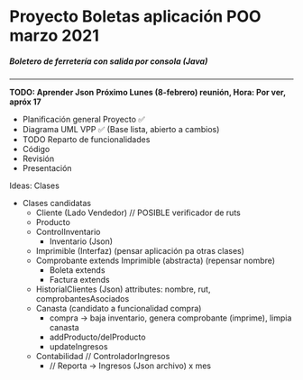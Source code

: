 # Proyecto Boletas aplicación POO		marzo 2021  

##### Boletero de ferretería con salida por consola (Java)  

---

**TODO: Aprender Json**
**Próximo Lunes (8-febrero) reunión, Hora: Por ver, apróx 17**

- Planificación general Proyecto ✅
- Diagrama UML VPP ✅ (Base lista, abierto a cambios)
- TODO Reparto de funcionalidades 
- Código
- Revisión
- Presentación

Ideas: Clases
- Clases candidatas
    - Cliente (Lado Vendedor)
     // POSIBLE verificador de ruts
    - Producto
    - ControlInventario 
        - Inventario (Json)
    - Imprimible (Interfaz) (pensar aplicación pa otras clases)
    - Comprobante extends Imprimible (abstracta) (repensar nombre)
        - Boleta extends
        - Factura extends
    - HistorialClientes (Json) attributes: nombre, rut, comprobantesAsociados
    - Canasta (candidato a funcionalidad compra)
        - compra -> baja inventario, genera comprobante (imprime), limpia canasta
        - addProducto/delProducto
        - updateIngresos
    - Contabilidad // ControladorIngresos
        - // Reporta -> Ingresos (Json archivo) x mes

